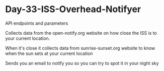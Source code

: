 # Day-33-ISS-Overhead-Notifyer
API endpoints and parameters

Collects data from the open-notify.org website on how close the ISS is to your current location.

 When it's close it collects data from  sunrise-sunset.org website to know when the sun sets at your current location
 
Sends you an email to notify you so you can try to spot it in your night sky


